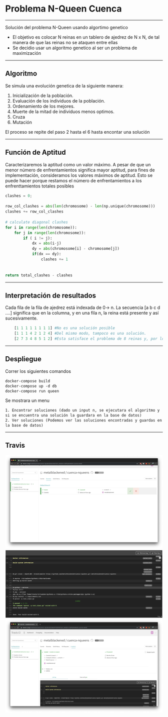 # Problema N-Queen Cuenca
---
Solución del problema N-Queen usando algortimo genetico

* El objetivo es colocar N reinas en un tablero de ajedrez de N x N, de tal manera de que las reinas no se ataquen entre ellas
* Se decidio usar un algoritmo genetico al ser un problema de maximización 

---
## Algoritmo

Se simula una evolución genetica de la siguiente manera:

1. Inicialización de la población.
2. Evaluación de los individuos de la población.
3. Ordenamiento de los mejores.
4. Muerte de la mitad de individuos menos optimos.
5. Cruza
6. Mutación

El proceso se repite del paso 2 hasta el 6 hasta encontar una solución

---
## Función de Aptitud

Caracterizaremos la aptitud como un valor máximo. A pesar de que un menor número de enfrentamientos significa mayor aptitud, para fines de implementación, consideramos los valores máximos de aptitud. Esto se puede hacer porque restamos el número de enfrentamientos a los enfrenttamientos totales posibles

```python
clashes = 0;

row_col_clashes = abs(len(chromosome) - len(np.unique(chromosome)))
clashes += row_col_clashes

# calculate diagonal clashes
for i in range(len(chromosome)):
    for j in range(len(chromosome)):
        if ( i != j):
            dx = abs(i-j)
            dy = abs(chromosome[i] - chromosome[j])
            if(dx == dy):
                clashes += 1


return total_clashes - clashes
```
---
## Interpretación de resultados


Cada fila de la fila de ajedrez está indexada de 0-> n. La secuencia [a b c d ....] significa que en la columna, y en una fila n, la reina está presente y así sucesivamente. 

```python
    [1 1 1 1 1 1 1 1] #No es una solución posible
    [1 1 1 4 2 1 2 4] #Del mismo modo, tampoco es una solución.
    [2 7 3 4 8 5 1 2] #Esta satisface el problema de 8 reinas y, por lo tanto, una solución.
```

---
## Despliegue

Correr los siguientes comandos
```
docker-compose build
docker-compose up -d db
docker-compose run queen
```
Se mostrara un menu


    1. Encontrar soluciones (dado un input n, se ejecutara el algoritmo y si se encuentra una solución la guardara en la base de datos)
    2. Ver soluciones (Podemos ver las soluciones encontradas y guardas en la base de datos)

---
## Travis 

![](img/travis.png)
![](img/travis2.png)
![](img/travis3.png)


